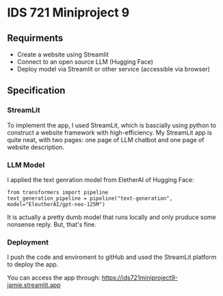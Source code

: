 # IDS 721 Miniproject 9

## Requirments
- Create a website using Streamlit
- Connect to an open source LLM (Hugging Face)
- Deploy model via Streamlit or other service (accessible via browser)

## Specification

### StreamLit
To implement the app, I used StreamLit, which is bascially using python to construct a website framework with high-efficiency. My StreamLit app is quite neat, with two pages: one page of LLM chatbot and one page of website description.

### LLM Model

I applied the text genration model from EletherAI of Hugging Face:

```
from transformers import pipeline
text_generation_pipeline = pipeline("text-generation", model="EleutherAI/gpt-neo-125M")
```

It is actually a pretty dumb model that runs locally and only pruduce some nonsense reply. But, that's fine.

### Deployment

I push the code and enviroment to gitHub and used the StreamLit platform to deploy the app.

You can access the app through: https://ids721miniproject9-jamie.streamlit.app
